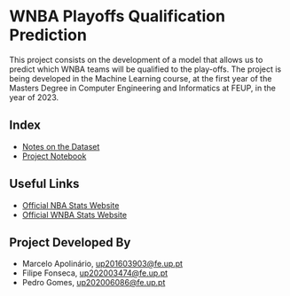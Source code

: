 # WNBA Playoffs Qualification Prediction
This project consists on the development of a model that allows us to predict which WNBA teams will be qualified to the play-offs. The project is being developed in the Machine Learning course, at the first year of the Masters Degree in Computer Engineering and Informatics at FEUP, in the year of 2023.
## Index
- [Notes on the Dataset](data_notes.md)
- [Project Notebook](data_analysis.ipynb)
## Useful Links
- [Official NBA Stats Website](https://www.nba.com/stats)
- [Official WNBA Stats Website](https://stats.wnba.com/)
## Project Developed By
- Marcelo Apolinário, up201603903@fe.up.pt
- Filipe Fonseca, up202003474@fe.up.pt
- Pedro Gomes, up202006086@fe.up.pt
